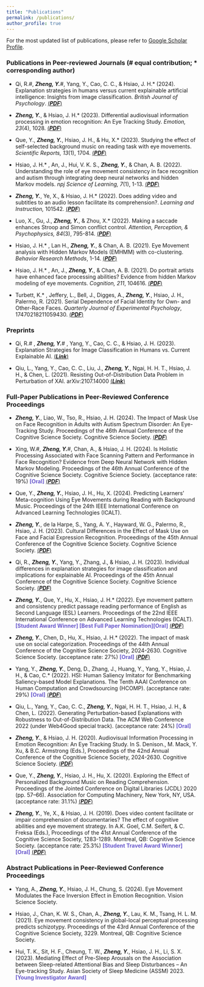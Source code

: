 ```yaml
---
title: "Publications"
permalink: /publications/
author_profile: true
---
```


For the most updated list of publications, please refer to [Google Scholar Profile](https://scholar.google.com/citations?hl=zh-CN&user=Cpnk91sAAAAJ).


### Publications in Peer-reviewed Journals (# equal contribution; * corresponding author)

*	Qi, R.#, ***Zheng, Y.***#, Yang, Y., Cao, C. C., & Hsiao, J. H.* (2024). Explanation strategies in humans versus current
explainable artificial intelligence: Insights from image classification. _British Journal of Psychology_. [(***PDF***)](https://mercuryzheng.github.io/files/Qi2024BJP.pdf)

*	***Zheng, Y.***, & Hsiao, J. H.* (2023). Differential audiovisual information processing in emotion recognition: An Eye Tracking Study. _Emotion, 23_(4), 1028. [(***PDF***)](https://mercuryzheng.github.io/files/Zheng2023Emotion.pdf) 
  
*	Que, Y., ***Zheng, Y.***, Hsiao, J. H., & Hu, X.* (2023). Studying the effect of self-selected background music on
reading task with eye movements. _Scientific Reports, 13_(1), 1704. [(***PDF***)](https://mercuryzheng.github.io/files/Que2023SR.pdf)

* Hsiao, J. H.* , An, J., Hui, V. K. S., ***Zheng, Y.***, & Chan, A. B. (2022). Understanding the role of eye movement consistency in face recognition and autism through integrating deep neural networks and hidden Markov models. _npj Science of Learning, 7_(1), 1-13. [(***PDF***)](https://mercuryzheng.github.io/files/npjsol_2022.pdf) 

*	***Zheng, Y.***, Ye, X., & Hsiao, J. H.* (2022). Does adding video and subtitles to an audio lesson facilitate its comprehension?. _Learning and Instruction,_ 101542. [(***PDF***)](https://mercuryzheng.github.io/files/Zheng2022_LI.pdf) 

*	Luo, X., Gu, J.,  ***Zheng, Y.***, & Zhou, X.* (2022). Making a saccade enhances Stroop and Simon conflict control. _Attention, Perception, & Psychophysics, 84_(3), 795-814. [(***PDF***)](https://mercuryzheng.github.io/files/Luo2022APP.pdf)

*	Hsiao, J. H.* , Lan H., ***Zheng, Y.***, & Chan, A. B. (2021). Eye Movement analysis with Hidden Markov Models (EMHMM) with co-clustering. _Behavior Research Methods_, 1-14.  [(***PDF***)](https://mercuryzheng.github.io/files/Hsiao2021BRM_.pdf)

*	Hsiao, J. H.* , An, J., ***Zheng, Y.***, & Chan, A. B. (2021). Do portrait artists have enhanced face processing abilities? Evidence from hidden Markov modeling of eye movements. _Cognition, 211_, 104616. [(***PDF***)](https://mercuryzheng.github.io/files/Hsiao2021Cognition.pdf) 

*	Turbett, K.* , Jeffery, L., Bell, J., Digges, A., ***Zheng, Y.***, Hsiao, J. H., Palermo, R. (2021). Serial Dependence of Facial Identity for Own- and Other-Race Faces. _Quarterly Journal of Experimental Psychology_, 17470218211059430. [(***PDF***)](https://mercuryzheng.github.io/files/Turbett2021QJEP.pdf)  
  


### Preprints

* Qi, R.# , ***Zheng, Y.***# , Yang, Y., Cao, C. C., & Hsiao, J. H. (2023). Explanation Strategies for Image Classification in Humans vs. Current Explainable AI. [(***Link***)](https://arxiv.org/abs/2304.04448)

*	Qiu, L., Yang, Y., Cao, C. C., Liu, J., ***Zheng, Y.***, Ngai, H. H. T., Hsiao, J. H., & Chen, L. (2021). Resisting Out-of-Distribution Data Problem in Perturbation of XAI. arXiv:2107.14000 [(***Link***)](https://arxiv.org/abs/2107.14000)  
  


### Full-Paper Publications in Peer-Reviewed Conference Proceedings
* ***Zheng, Y.***, Liao, W., Tso, R., Hsiao, J. H. (2024). The Impact of Mask Use on Face Recognition in Adults with Autism Spectrum Disorder: An Eye-Tracking Study. Proceedings of the 46th Annual Conference of the Cognitive Science Society. Cognitive Science Society. [(***PDF***)](https://mercuryzheng.github.io/files/Zheng2024CogSci.pdf)

* Xing, W.#, ***Zheng, Y.***#, Chan, A., & Hsiao, J. H. (2024). Is Holistic Processing Associated with Face Scanning Pattern and Performance in Face Recognition? Evidence from Deep Neural Network with Hidden Markov Modeling. Proceedings of the 46th Annual Conference of the Cognitive Science Society. Cognitive Science Society. (acceptance rate: 19%) <span style="color:#6A5ACD; font-weight:bold">[Oral]</span> [(***PDF***)](https://mercuryzheng.github.io/files/Xing2024CogSci.pdf)

* Que, Y., ***Zheng, Y.***, Hsiao, J. H., Hu, X. (2024). Predicting Learners’ Meta-cognition Using Eye Movements during Reading with Background Music. Proceedings of the 24th IEEE International Conference on Advanced Learning Technologies (ICALT).

* ***Zheng, Y.***, de la Harpe, S., Yang, A. Y., Hayward, W. G., Palermo, R., Hsiao, J. H. (2023). Cultural Differences in the Effect of Mask Use on Face and Facial Expression Recognition. Proceedings of the 45th Annual Conference of the Cognitive Science Society. Cognitive Science Society. [(***PDF***)](https://escholarship.org/content/qt5dk4k4nq/qt5dk4k4nq.pdf)

* Qi, R., ***Zheng, Y.***, Yang, Y., Zhang, J., & Hsiao, J. H. (2023). Individual differences in explanation strategies for image classification and implications for explainable AI. Proceedings of the 45th Annual Conference of the Cognitive Science Society. Cognitive Science Society. [(***PDF***)](https://escholarship.org/content/qt4kp9h54m/qt4kp9h54m.pdf) 
  
* ***Zheng, Y.***, Que, Y., Hu, X., Hsiao, J. H.* (2022). Eye movement pattern and consistency predict passage reading performance of English as Second Language (ESL) Learners. Proceedings of the 22nd IEEE International Conference on Advanced Learning Technologies (ICALT). <span style="color:#6A5ACD; font-weight:bold">[Student Award Winner] [Best Full Paper Nomination][Oral]</span> [(***PDF***)](https://mercuryzheng.github.io/files/Zheng_2022_ICALT.pdf)

* ***Zheng, Y.***, Chen, D., Hu, X., Hsiao, J. H.* (2022). The impact of mask use on social categorization. Proceedings of the 44th Annual Conference of the Cognitive Science Society, 2024-2630. Cognitive Science Society. (acceptance rate: 27%) <span style="color:#6A5ACD; font-weight:bold">[Oral]</span> [(***PDF***)](https://escholarship.org/content/qt0nk0d8j7/qt0nk0d8j7.pdf)

* Yang, Y., ***Zheng, Y.***, Deng, D., Zhang, J., Huang, Y., Yang, Y., Hsiao, J. H., & Cao, C.* (2022). HSI: Human Saliency Imitator for Benchmarking Saliency-based Model Explanations. The Tenth AAAI Conference on Human Computation and Crowdsourcing (HCOMP). (acceptance rate: 29%) <span style="color:#6A5ACD; font-weight:bold">[Oral]</span> [(***PDF***)](https://mercuryzheng.github.io/files/Yang2022_Hcomp.pdf)

* Qiu, L., Yang, Y., Cao, C. C., ***Zheng, Y.***, Ngai, H. H. T., Hsiao, J. H., & Chen, L. (2022). Generating Perturbation-based Explanations with Robustness to Out-of-Distribution Data. The ACM Web Conference 2022 (under Web4Good special track). (acceptance rate: 24%) <span style="color:#6A5ACD; font-weight:bold">[Oral]</span>

* ***Zheng, Y.***, & Hsiao, J. H. (2020). Audiovisual Information Processing in Emotion Recognition: An Eye Tracking Study. In S. Denison., M. Mack, Y. Xu, & B.C. Armstrong (Eds.), Proceedings of the 42nd Annual Conference of the Cognitive Science Society, 2024-2630. Cognitive Science Society. [(***PDF***)](https://mercuryzheng.github.io/files/Zheng2020CogSci.pdf)

* Que, Y., ***Zheng, Y.***, Hsiao, J. H., Hu, X. (2020). Exploring the Effect of Personalized Background Music on Reading Comprehension. Proceedings of the Jointed Conference on Digital Libraries (JCDL) 2020 (pp. 57–66). Association for Computing Machinery, New York, NY, USA. (acceptance rate: 31.1%) [(***PDF***)](https://mercuryzheng.github.io/files/Que2020JCDL.pdf)

* ***Zheng, Y.***, Ye, X., & Hsiao, J. H. (2019). Does video content facilitate or impair comprehension of documentaries? The effect of cognitive abilities and eye movement strategy. In A.K. Goel, C.M. Seifert, & C. Freksa (Eds.), Proceedings of the 41st Annual Conference of the Cognitive Science Society, 1283-1289. Montreal, QB: Cognitive Science Society. (acceptance rate: 25.3%) <span style="color:#6A5ACD; font-weight:bold">[Student Travel Award Winner] [Oral]</span> [(***PDF***)](https://hub.hku.hk/bitstream/10722/274711/1/Content.pdf?accept=1)


### Abstract Publications in Peer-Reviewed Conference Proceedings
* Yang, A., ***Zheng, Y.***, Hsiao, J. H., Chung, S. (2024). Eye Movement Modulates the Face Inversion Effect in Emotion Recognition. Vision Science Society.
  
* Hsiao, J., Chan, K. W. S., Chan, A., ***Zheng, Y.***, Lau, K. M., Tsang, H. L. M. (2021). Eye movement consistency in global-local perceptual processing predicts schizotypy. Proceedings of the 43rd Annual Conference of the Cognitive Science Society, 3229. Montreal, QB: Cognitive Science Society.

* Hui, T. K., Sit, H. F., Cheung, T. W., ***Zheng, Y.***, Hsiao, J. H., Li, S. X. (2023). Mediating Effect of Pre-Sleep Arousals on the Association between Sleep-related Attentional Bias and Sleep Disturbances – An Eye-tracking Study. Asian Society of Sleep Medicine (ASSM) 2023. <span style="color:#6A5ACD; font-weight:bold">[Young Investigator Award]</span>
